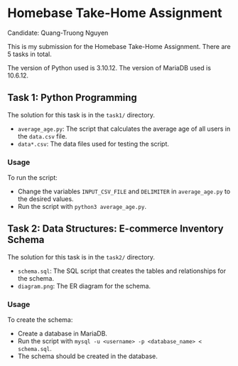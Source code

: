 # Homebase Take-Home Assignment

Candidate: Quang-Truong Nguyen

This is my submission for the Homebase Take-Home Assignment. There are 5 tasks in total.

The version of Python used is 3.10.12. The version of MariaDB used is 10.6.12.

## Task 1: Python Programming

The solution for this task is in the `task1/` directory.
- `average_age.py`: The script that calculates the average age of all users in the `data.csv` file.
- `data*.csv`: The data files used for testing the script.

### Usage

To run the script:
- Change the variables `INPUT_CSV_FILE` and `DELIMITER` in `average_age.py` to the desired values.
- Run the script with `python3 average_age.py`.

## Task 2: Data Structures: E-commerce Inventory Schema 

The solution for this task is in the `task2/` directory.
- `schema.sql`: The SQL script that creates the tables and relationships for the schema.
- `diagram.png`: The ER diagram for the schema.

### Usage

To create the schema:
- Create a database in MariaDB.
- Run the script with `mysql -u <username> -p <database_name> < schema.sql`.
- The schema should be created in the database.
